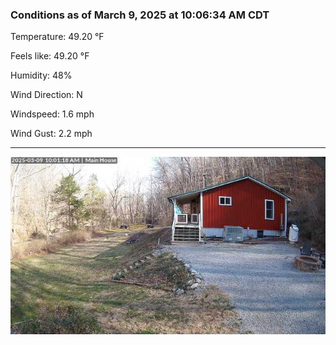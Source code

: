 ### Conditions as of March 9, 2025 at 10:06:34 AM CDT 

Temperature: 49.20 &deg;F

Feels like: 49.20 &deg;F

Humidity: 48%

Wind Direction: N

Windspeed: 1.6 mph

Wind Gust: 2.2 mph

---

<img src="./images/latest.jpeg"/>

